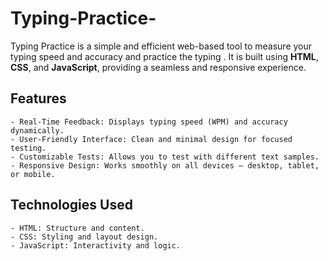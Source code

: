 # Typing-Practice-



Typing Practice  is a simple and efficient web-based tool to measure your typing speed and accuracy and practice the typing . It is built using **HTML**, **CSS**, and **JavaScript**, providing a seamless and responsive experience.

## Features
    - Real-Time Feedback: Displays typing speed (WPM) and accuracy dynamically.
    - User-Friendly Interface: Clean and minimal design for focused testing.
    - Customizable Tests: Allows you to test with different text samples.
    - Responsive Design: Works smoothly on all devices – desktop, tablet, or mobile.

## Technologies Used
    - HTML: Structure and content.
    - CSS: Styling and layout design.
    - JavaScript: Interactivity and logic.

